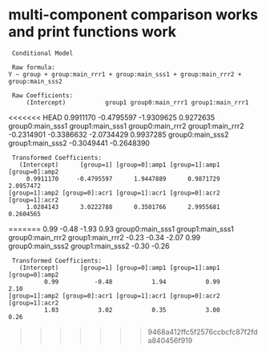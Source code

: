 # multi-component comparison works and print functions work

    
     Conditional Model 
    
     Raw formula: 
    Y ~ group + group:main_rrr1 + group:main_sss1 + group:main_rrr2 +      group:main_sss2 
    
     Raw Coefficients: 
         (Intercept)           group1 group0:main_rrr1 group1:main_rrr1 
<<<<<<< HEAD
           0.9911170       -0.4795597       -1.9309625        0.9272635 
    group0:main_sss1 group1:main_sss1 group0:main_rrr2 group1:main_rrr2 
          -0.2314901       -0.3386632       -2.0734429        0.9937285 
    group0:main_sss2 group1:main_sss2 
          -0.3049441       -0.2648390 
    
     Transformed Coefficients: 
       (Intercept)      [group=1] [group=0]:amp1 [group=1]:amp1 [group=0]:amp2 
         0.9911170     -0.4795597      1.9447889      0.9871729      2.0957472 
    [group=1]:amp2 [group=0]:acr1 [group=1]:acr1 [group=0]:acr2 [group=1]:acr2 
         1.0284143      3.0222788      0.3501766      2.9955681      0.2604565 
=======
                0.99            -0.48            -1.93             0.93 
    group0:main_sss1 group1:main_sss1 group0:main_rrr2 group1:main_rrr2 
               -0.23            -0.34            -2.07             0.99 
    group0:main_sss2 group1:main_sss2 
               -0.30            -0.26 
    
     Transformed Coefficients: 
       (Intercept)      [group=1] [group=0]:amp1 [group=1]:amp1 [group=0]:amp2 
              0.99          -0.48           1.94           0.99           2.10 
    [group=1]:amp2 [group=0]:acr1 [group=1]:acr1 [group=0]:acr2 [group=1]:acr2 
              1.03           3.02           0.35           3.00           0.26 
>>>>>>> 9468a412ffc5f2576ccbcfc87f2fda840456f919

